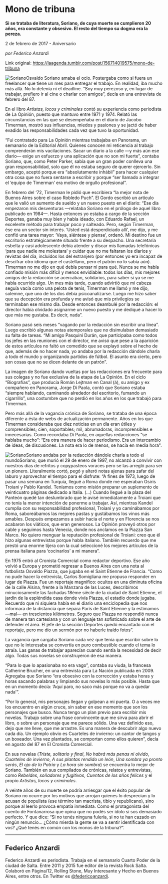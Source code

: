 # Mono de tribuna

**Si se trataba de literatura, Soriano, de cuya muerte se cumplieron 20 años, era constante y obsesivo. El resto del tiempo su dogma era la pereza.**

2 de febrero de 2017 - Aniversario

_por Federico Anzardi_

Link original: https://laagenda.tumblr.com/post/156714019575/mono-de-tribuna

![Soriano](https://64.media.tumblr.com/92013187e6e521844e74171c59282370/tumblr_inline_pk033efran1t6q87u_500.jpg)Osvaldo Soriano amaba el ocio. Postergaba como si fuera un freelancer que tiene un mes para entregar el trabajo. En realidad, iba mucho más allá. No lo detenía ni el deadline. “Soy muy perezoso y, en lugar de trabajar, prefiero ir al cine o charlar con amigos”, decía en una entrevista de febrero del 87. 



En el libro *Artistas, locos y criminales* contó su experiencia como periodista de La Opinión, puesto que mantuvo entre 1971 y 1974. Relató las circunstancias en las que se desempeñaba en el diario de Jacobo Timerman, mostró sus influencias, miedos y pasiones y se jactó de haber evadido las responsabilidades cada vez que tuvo la oportunidad. 



“Fui contratado para La Opinión mientras trabajaba en Panorama, un semanario de la Editorial Abril. Quienes conocen mi reticencia al trabajo comprenderán mis vacilaciones. Sacar un diario a la calle —y más aún ese diario— exige un esfuerzo y una aplicación que no son mi fuerte”, contaba Soriano, que, como Peter Parker, sabía que un gran poder conlleva una gran responsabilidad, solo que él no estaba seguro de querer ejercerlo. Sin embargo, aceptó porque era “absolutamente inhábil” para hacer cualquier otra cosa que no fuera sentarse a escribir y porque “ser llamado a integrar el ‘equipo de Timerman’ era motivo de orgullo profesional”. 



En febrero del ‘72, Timerman le pidió que escribiera “la mejor nota de Buenos Aires sobre el caso Robledo Puch”. El Gordo escribió un artículo que le valió un aumento de sueldo y un nuevo puesto en el diario: “Ese día empezaron mis desventuras —relataba Soriano en el prólogo de aquel libro publicado en 1984—. Hasta entonces yo estaba a cargo de la sección Deportes, ganaba muy bien y había ideado, con Eduardo Rafael, un excelente método para trabajar poco y salteado. Pero, según Timerman, ése era un sector sin interés. ‘Usted está desperdiciado allí’, me dijo, y me confió una tarea mayor: ‘Vaya, siéntese y piense’, ordenó. Mi destino fue un escritorio estratégicamente situado frente a su despacho. Una secretaria esbelta y casi adolescente debía atender y discar mis llamadas telefónicas ‘para que nadie me molestara’ y cuidar que no me faltaran los diarios y revistas del día, incluidos los del extranjero (por entonces yo era incapaz de descifrar otro idioma que el castellano, pero el patrón no lo sabía aún). Timerman no me dijo en qué debía pensar ni para qué. Nunca se me había confiado misión más difícil y menos envidiable: todos los días, mis mejores amigos de la redacción se acercaban, solidarios, para saber si ya se me había ocurrido algo. Un mes más tarde, cuando advirtió que mi cabeza seguía vacía como una pelota de tenis, Timerman me llamó y me dijo, solemne, que uno de los dos debía psicoanalizarse. Luego me hizo saber que su decepción era profunda y me avisó que mis privilegios se terminaban ese mismo día. Desde entonces deambulé por la redacción: el director había olvidado asignarme un nuevo puesto y me dediqué a hacer lo que más me gustaba. Es decir, nada”. 




Soriano pasó seis meses “vagando por la redacción sin escribir una línea”. Luego escribió algunas notas atemporales que no disimulaban demasiado su falta de tareas. “Mi amigo Pasquini Durán, que participaba como todos los jefes en las reuniones con el director, me avisó que pese a la aparición de estos artículos no faltó un comedido que se explayó sobre el hecho de que, además de no hacer nada, yo andaba por la redacción dándole charla a todo el mundo y organizando partidos de fútbol. El asunto era cierto, pero son cosas que no se dicen delante de un patrón”.



La imagen de Soriano dando vueltas por las redacciones era frecuente para sus colegas y no fue exclusiva de la etapa de La Opinión. En el ciclo “Biografías”, que producía Román Lejtman en Canal (á), su amigo y ex compañero en Panorama, Jorge Di Paola, contó que Soriano estaba “siempre hablando, caminando alrededor del escritorio, fumando un cigarrillo”, una costumbre que no perdió en los años en los que trabajó para Timerman. 


Pero más allá de la vagancia crónica de Soriano, se trataba de una época diferente a ésta de webs de actualización permanente. Años en los que Timerman consideraba que diez noticias en un día eran útiles y comprensibles; cien, soportables; mil, abrumadoras, incomprensibles e innecesarias. Como recordaba Di Paola, en aquellas redacciones “se hablaba mucho”: “Era otra manera de hacer periodismo. Era un intercambio de ideas, de discusiones. La nota era lo de menos, se hacía en media hora".



![Soriano](https://64.media.tumblr.com/1c932788e0ca83b448f0059617e92af3/tumblr_inline_pk033f55cM1t6q87u_400.jpg)Soriano andaba por la redacción dándole charla a todo el mundoSoriano, que murió el 29 de enero de 1997, no alcanzó a convivir con nuestros días de refritos y copypasteos voraces pero se las arregló para ser un pionero. Literalmente cortó, pegó y alteró notas ajenas para zafar del laburo y aprovechar el tiempo para el disfrute: “A fines de 1973, luego de pasar una semana en Turquía, llegué a Roma donde me esperaban Osiris Troiani y Pablo Kandel. Teníamos como misión preparar un suplemento de veinticuatro páginas dedicado a Italia. (…) Cuando llegué a la plaza del Panteón quedé tan deslumbrado que le avisé inmediatamente a Troiani que no tenía la menor intención de ponerme a trabajar. Así, mientras Kandel cumplía con su responsabilidad profesional, Troiani y yo caminábamos por Roma, saboreábamos las mejores pastas y gustábamos los vinos más amables. Después empezamos a subir hacia el norte y en Florencia se nos acabaron los viáticos, que eran generosos. La Opinión proveyó otros por cable y seguimos hasta Venecia, donde nos anclamos en la Piazza San Marco. No quiero menguar la reputación profesional de Troiani: creo que él hizo algunas entrevistas porque habla italiano. También recuerdo que me prestó una enorme tijera con la cual seleccioné los mejores artículos de la prensa italiana para ‘cocinarlos’ a mi manera”. 



En 1975 entró al Cronista Comercial como redactor deportivo. Ese año volvió a Europa y prometió regresar a Buenos Aires con una nota al futbolista Osvaldo Piazza, que jugaba en el Saint Etienne de Francia. “Como no pude hacer la entrevista, Carlos Somigliana me propuso responder en lugar de Piazza. Fue un reportaje magnífico: ocultos en una diminuta oficina de la calle Alsina, frente a la Manzana de las Luces, describimos minuciosamente las fachadas 18ème siècle de la ciudad de Saint Etienne, el jardín de la espléndida casa donde vivía Piazza, el estadio donde jugaba. Recuerdo que ni siquiera había en el diario una enciclopedia que nos informara de la distancia que separa París de Saint Etienne y la estimamos —mal— en trescientos kilómetros. Seguro que Piazza no respondió nunca de manera tan cartesiana y con un lenguaje tan sofisticado sobre el arte de defender el área. El jefe de la sección Deportes quedó encantado con el reportaje, pero me dio un sermón por no haberle traído fotos”. 



La vagancia que cargaba Soriano cada vez que tenía que escribir sobre lo que no le interesaba se convertía en puro combustible cuando el tema lo atraía. Las ganas de trabajar aparecían cuando sentía la necesidad de decir algo. Todas sus novelas se construyeron de esa manera. 



“Para lo que lo apasionaba no era vago”, contaba su viuda, la francesa Catherine Brucher, en una entrevista para La Nación publicada en 2009. Agregaba que Soriano “era obsesivo con la corrección y estaba horas y horas sacando palabras y limpiando sus novelas lo más posible. Hasta que en un momento decía: ‘Aquí paro, no saco más porque no va a quedar nada’”. 


“Por lo general, mis personajes llegan y golpean a mi puerta. O a veces me los encuentro en algún cruce, sin saber en ese momento que son los personajes que busco. Nunca tengo un plan previo para escribir mis novelas. Trabajo sobre una frase convincente que me sirva para abrir el libro, o sobre un personaje que me parece sólido. Una vez definido eso, dejo que me lleve, que me arrastre. Es una manera de descubrir algo nuevo cada día. Un ejemplo obvio es Cuarteles de invierno: un cantor de tangos y un boxeador. Una vez plantados, se comportan como ellos quieren”, decía en agosto del 87 en El Cronista Comercial. 



En sus novelas (*Triste, solitario y final*, *No habrá más penas ni olvido*, *Cuarteles de invierno*, *A sus plantas rendido un león*, *Una sombra ya pronto serás*, *El ojo de la Patria* y *La hora sin sombra*) se encuentra lo mejor de Soriano. También en sus compilados de crónicas, relatos y entrevistas, como *Rebeldes, soñadores y fugitivos*, *Cuentos de los años felices* y el propio *Artistas, locos y criminales*.

A veinte años de su muerte se podría arriesgar que el éxito popular de Soriano no ocurre por los motivos que arrojan quienes lo desprecian y lo acusan de populista (ese término tan macrista, tibio y republicano), sino porque al leerlo provoca empatía inmediata. Como el protagonista del cuento de Fontanarrosa que opina que no podés ser ídolo si sos demasiado perfecto. Y que dice: “Si no tenés ninguna fulería, si no te han cazado en ningún renuncio… ¿Cómo mierda la gente se va a sentir identificada con vos? ¿Qué tenés en común con los monos de la tribuna?”. 


  
  


---

Federico Anzardi
----------------

Federico Anzardi es periodista. Trabaja en el semanario Cuarto Poder de la ciudad de Salta. Entre 2011 y 2015 fue editor de la revista Rock Salta. Colaboró en Página/12, Rolling Stone, Muy Interesante y Hecho en Buenos Aires, entre otros. En Twitter es [@federicoanzardi](https://twitter.com/federicoanzardi). 

